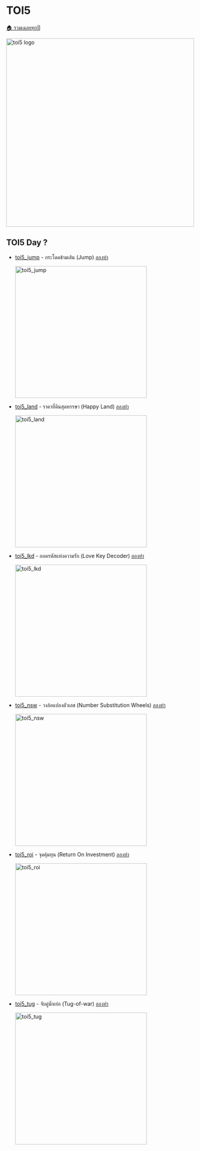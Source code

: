 <!-- @codegen_toi begin -->
<!-- ! THIS IS AUTO GENERATE DOCS. CHANGE THIS WILL RESULT NOTHING -->
# TOI5

[🏠 รวมเฉลยทุกปี](../)

<img width="500" alt="toi5 logo" src="https://github.com/krist7599555/toi/assets/19445033/80c80822-7583-4bcd-a705-dae3eacdee85">

<!-- ! THIS IS AUTO GENERATE DOCS. CHANGE THIS WILL RESULT NOTHING -->
## TOI5 Day ?

- [toi5_jump](./toi5/toi5_jump) - กระโดดข้ามเส้น (Jump) [ลองทำ](https://beta.programming.in.th/tasks/toi5_jump)

  <img width="350" alt="toi5_jump" src="https://github.com/krist7599555/toi/assets/19445033/80c80822-7583-4bcd-a705-dae3eacdee85">

- [toi5_land](./toi5/toi5_land) - ราคาที่ดินสุดหรรษา (Happy Land) [ลองทำ](https://beta.programming.in.th/tasks/toi5_land)

  <img width="350" alt="toi5_land" src="https://github.com/krist7599555/toi/assets/19445033/80c80822-7583-4bcd-a705-dae3eacdee85">

- [toi5_lkd](./toi5/toi5_lkd) - ถอดรหัสแห่งความรัก (Love Key Decoder) [ลองทำ](https://beta.programming.in.th/tasks/toi5_lkd)

  <img width="350" alt="toi5_lkd" src="https://github.com/krist7599555/toi/assets/19445033/80c80822-7583-4bcd-a705-dae3eacdee85">

- [toi5_nsw](./toi5/toi5_nsw) - วงล้อแปลงตัวเลข (Number Substitution Wheels) [ลองทำ](https://beta.programming.in.th/tasks/toi5_nsw)

  <img width="350" alt="toi5_nsw" src="https://github.com/krist7599555/toi/assets/19445033/80c80822-7583-4bcd-a705-dae3eacdee85">

- [toi5_roi](./toi5/toi5_roi) - จุดคุ้มทุน (Return On Investment) [ลองทำ](https://beta.programming.in.th/tasks/toi5_roi)

  <img width="350" alt="toi5_roi" src="https://github.com/krist7599555/toi/assets/19445033/80c80822-7583-4bcd-a705-dae3eacdee85">

- [toi5_tug](./toi5/toi5_tug) - จับคู่ชักเย่อ (Tug-of-war) [ลองทำ](https://beta.programming.in.th/tasks/toi5_tug)

  <img width="350" alt="toi5_tug" src="https://github.com/krist7599555/toi/assets/19445033/80c80822-7583-4bcd-a705-dae3eacdee85">
<!-- @codegen_toi end -->
